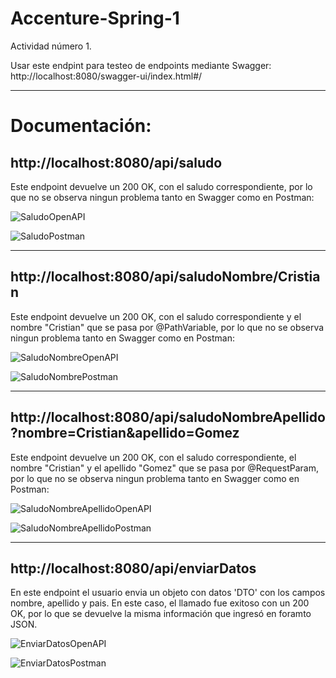 # Accenture-Spring-1

Actividad número 1.

Usar este endpint para testeo de endpoints mediante Swagger: http://localhost:8080/swagger-ui/index.html#/

<hr/>

# Documentación:

## http://localhost:8080/api/saludo
Este endpoint devuelve un 200 OK, con el saludo correspondiente, por lo que no se observa ningun problema tanto en Swagger como en Postman:

![SaludoOpenAPI](https://github.com/user-attachments/assets/2d48458c-9df0-4436-9ac4-0cf4534ecc54)


![SaludoPostman](https://github.com/user-attachments/assets/f1fd71ef-beba-44be-b270-b6176190786a)

<hr/>


## http://localhost:8080/api/saludoNombre/Cristian
Este endpoint devuelve un 200 OK, con el saludo correspondiente y el nombre "Cristian" que se pasa por @PathVariable, por lo que no se observa ningun problema tanto en Swagger como en Postman:

![SaludoNombreOpenAPI](https://github.com/user-attachments/assets/a3fc43da-396b-46b5-9a04-346cc5fe1b54)


![SaludoNombrePostman](https://github.com/user-attachments/assets/050909d4-51f3-4505-abd8-b0f656f6b786)

<hr/>


## http://localhost:8080/api/saludoNombreApellido?nombre=Cristian&apellido=Gomez
Este endpoint devuelve un 200 OK, con el saludo correspondiente, el nombre "Cristian" y el apellido "Gomez" que se pasa por @RequestParam, por lo que no se observa ningun problema tanto en Swagger como en Postman:

![SaludoNombreApellidoOpenAPI](https://github.com/user-attachments/assets/5b11922a-887c-47b4-a5f2-8c605ef1a304)


![SaludoNombreApellidoPostman](https://github.com/user-attachments/assets/8fa56095-7065-4853-92b2-77fd54d980b1)

<hr/>


## http://localhost:8080/api/enviarDatos
En este endpoint el usuario envia un objeto con datos 'DTO' con los campos nombre, apellido y pais. En este caso, el llamado fue exitoso con un 200 OK, por lo que se devuelve la misma información que ingresó en foramto JSON.

![EnviarDatosOpenAPI](https://github.com/user-attachments/assets/01ab1718-b20c-4798-8992-e5b0c94fcdbe)


![EnviarDatosPostman](https://github.com/user-attachments/assets/d1306445-56fb-4af6-96c3-4d20bc1d4c54)

